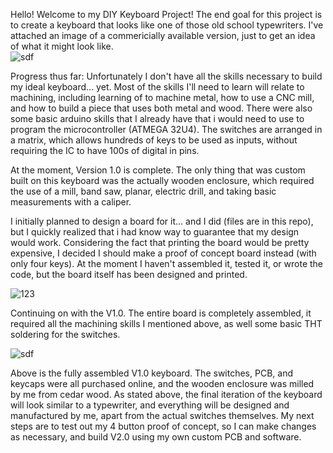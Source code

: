 Hello! Welcome to my DIY Keyboard Project!
The end goal for this project is to create a keyboard that looks like one of those old school typewriters. I've attached an image of a commericially available version, just to get an idea of what it might look like. <br />
![sdf](https://c1.iggcdn.com/indiegogo-media-prod-cld/image/upload/c_fill,f_auto,h_240,w_320/v1535083127/mvk0dr0pnyrmehok9czt.jpg)

Progress thus far:
Unfortunately I don't have all the skills necessary to build my ideal keyboard... yet.
Most of the skills I'll need to learn will relate to machining, including learning of to machine metal, how to use a CNC mill, and how to build a piece that uses both metal and wood. There were also some basic arduino skills that I already have that i would need to use to program the microcontroller (ATMEGA 32U4). The switches are arranged in a matrix, which allows hundreds of keys to be used as inputs, without requiring the IC to have 100s of digital in pins.

At the moment, Version 1.0 is complete. The only thing that was custom built on this keyboard was the actually wooden enclosure, which required the use of a mill, band saw, planar, electric drill, and taking basic measurements with a caliper.

I initially planned to design a board for it... and I did (files are in this repo), but I quickly realized that i had know way to guarantee that my design would work. Considering the fact that printing the board would be pretty expensive, I decided I should make a proof of concept board instead (with only four keys).  At the moment I haven't assembled it, tested it, or wrote the code, but the board itself has been designed and printed.

![123](https://photos.app.goo.gl/HhQjE3u4L6N5KrRc6)

Continuing on with the V1.0. The entire board is completely assembled, it required all the machining skills I mentioned above, as well some basic THT soldering for the switches. 

![sdf](https://lh3.googleusercontent.com/_S2f9LDzNpcXLkGcwAc9h-Yf0Iw3V3L5PDAeWCVfWTOJPbZrbm9mg5F33GCd8ttupxX7XRBRmtMfiwoA5KsZJtOraM_3ybFHeZU4wXymeS6vZgxUIqlnnlkGmQmnrT1mAIynqXSjeyXHHUhsZdj1e0WRfa6dKR1XxHxGqbSHemjBU_Z8nJahEbUTeUZgx41m1T2FRIJKZcoC7GroWU7e2iyioK3CEXBBnpH8CmU4rnozHCxBtQbLkhW1CWtYmUwIH6io6udtAjwroQu6ycSCvfBsSbaFPNVF7KrKI4NbIexU-tfB0WdVKQRrA9VSKOugLcNDtkSS1FbvrBcU2cwPgZGrhBRwCSKwEzMtxbXFVx1lUjW84jucdRb-o5HI5vwMsG9BRwm2CLqJCQNseI1KnRbM8R9uvcmC5A0ZYVdqqrYz5H543LovAMaX48sHx74lkLez8JycT45GsDgeQwJIJEcfzKauQcw7XHtH46rSdcNVV9RfjR5LAMhRMOnSjLap4BT0ism7Sotqd9YiJxx2cDec3HFRVzW-CLMdhNSdsHo-2-sB0FO24ri9PlN30UbkhxEydnZXvZifjBopR6Ug2OJ-rHx9ogJhDsESH9idN7fdR5xVnL7JEM5HUFFLuIHj=w1824-h862-no)

Above is the fully assembled V1.0 keyboard. The switches, PCB, and keycaps were all purchased online, and the wooden enclosure was milled by me from cedar wood. As stated above, the final iteration of the keyboard will look similar to a typewriter, and everything will be designed and manufactured by me, apart from the actual switches themselves. My next steps are to test out my 4 button proof of concept, so I can make changes as necessary, and build V2.0 using my own custom PCB and software.
